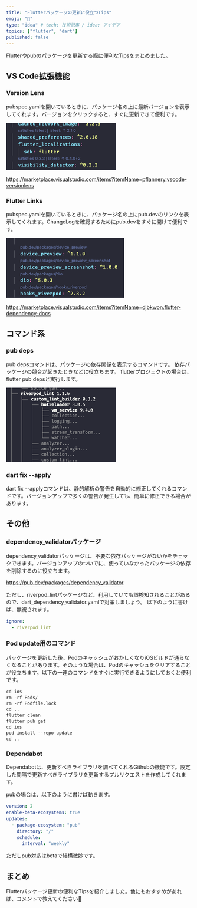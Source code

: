 ```yaml
---
title: "Flutterパッケージの更新に役立つTips"
emoji: "🐙"
type: "idea" # tech: 技術記事 / idea: アイデア
topics: ["flutter", "dart"]
published: false
---
```

Flutterやpubのパッケージを更新する際に便利なTipsをまとめました。

## VS Code拡張機能
### Version Lens
pubspec.yamlを開いているときに、パッケージ名の上に最新バージョンを表示してくれます。バージョンをクリックすると、すぐに更新できて便利です。

![](/images/SCR-20230403-wcz.png)

https://marketplace.visualstudio.com/items?itemName=pflannery.vscode-versionlens

### Flutter Links
pubspec.yamlを開いているときに、パッケージ名の上にpub.devのリンクを表示してくれます。ChangeLogを確認するためにpub.devをすぐに開けて便利です。

![](/images/SCR-20230403-wgb.png)

https://marketplace.visualstudio.com/items?itemName=djbkwon.flutter-dependency-docs

## コマンド系
### pub deps
pub depsコマンドは、パッケージの依存関係を表示するコマンドです。
依存パッケージの競合が起きたときなどに役立ちます。
flutterプロジェクトの場合は、flutter pub depsと実行します。

![](/images/SCR-20230403-wix.png)


### dart fix --apply
dart fix --applyコマンドは、静的解析の警告を自動的に修正してくれるコマンドです。バージョンアップで多くの警告が発生しても、簡単に修正できる場合があります。



## その他


### dependency_validatorパッケージ
dependency_validatorパッケージは、不要な依存パッケージがないかをチェックできます。バージョンアップのついでに、使っていなかったパッケージの依存を削除するのに役立ちます。

https://pub.dev/packages/dependency_validator

ただし、riverpod_lintパッケージなど、利用していても誤検知されることがあるので、dart_dependency_validator.yamlで対策しましょう。
以下のように書けば、無視されます。
```yaml:dart_dependency_validator.yaml
ignore:
  - riverpod_lint
```

### Pod update用のコマンド
パッケージを更新した後、PodのキャッシュがおかしくなりiOSビルドが通らなくなることがあります。そのような場合は、Podのキャッシュをクリアすることが役立ちます。以下の一連のコマンドをすぐに実行できるようにしておくと便利です。


```
cd ios
rm -rf Pods/
rm -rf Podfile.lock
cd ..
flutter clean
flutter pub get
cd ios
pod install --repo-update
cd ..
```

### Dependabot
Dependabotは、更新すべきライブラリを調べてくれるGithubの機能です。設定した間隔で更新すべきライブラリを更新するプルリクエストを作成してくれます。

pubの場合は、以下のように書けば動きます。
```yaml:.github/dependabot.yaml
version: 2
enable-beta-ecosystems: true
updates:
  - package-ecosystem: "pub"
    directory: "/"
    schedule:
      interval: "weekly"
```
ただしpub対応はbetaで結構微妙です。


## まとめ
Flutterパッケージ更新の便利なTipsを紹介しました。他にもおすすめがあれば、コメントで教えてください🥳





